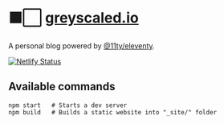 # ⬛️⬜️ [greyscaled.io](https://greyscaled.io)
A personal blog powered by [@11ty/eleventy](https://www.11ty.dev/).

[![Netlify Status](https://api.netlify.com/api/v1/badges/a616cbed-1ff7-4a76-81f7-c94e014a90ce/deploy-status)](https://app.netlify.com/sites/angry-yalow-7e929c/deploys)

## Available commands
```
npm start   # Starts a dev server
npm build   # Builds a static website into "_site/" folder
```
